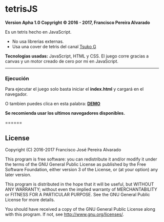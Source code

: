 tetrisJS
======
**Version Apha 1.0 Copyright © 2016 - 2017, Francisco Pereira Alvarado**

Es un tetris hecho en JavaScript.

* No usa librerias externas. 
* Usa una cover de tetris del canal [Tsuko G](https://www.youtube.com/channel/UCeONfStw8OrYUwD5Fd9gX7Q)

**Tecnologias usadas:** JavaScript, HTML y CSS.
El juego corre gracias a canvas y un motor creado de cero por mi en JavaScript.

---

### Ejecución

Para ejecutar el juego solo basta iniciar el **index.html** y cargará en el navegador.

O tambien puedes clica en esta palabra: **[DEMO](https://gammafp.github.io/tetrisJS/)**

**Se recomienda usar los ultimos navegadores disponibles.**


======
## License
Copyright (C) 2016-2017 Francisco José Pereira Alvarado

This program is free software: you can redistribute it and/or modify
it under the terms of the GNU General Public License as published by
the Free Software Foundation, either version 3 of the License, or
(at your option) any later version.

This program is distributed in the hope that it will be useful,
but WITHOUT ANY WARRANTY; without even the implied warranty of
MERCHANTABILITY or FITNESS FOR A PARTICULAR PURPOSE.  See the
GNU General Public License for more details.

You should have received a copy of the GNU General Public License
along with this program.  If not, see <http://www.gnu.org/licenses/>.
